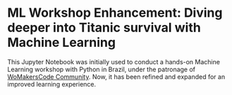 
# ML Workshop Enhancement: Diving deeper into Titanic survival with Machine Learning

This Jupyter Notebook was initially used to conduct a hands-on Machine Learning workshop with Python in Brazil, under the patronage of [WoMakersCode Community](https://github.com/WoMakersCode). Now, it has been refined and expanded for an improved learning experience.
